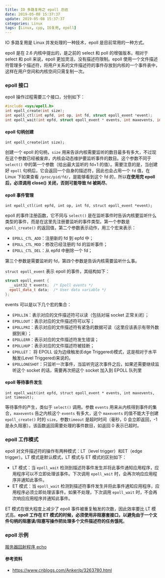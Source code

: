 ```yaml
---
title: IO 多路复用之 epoll 总结
date: 2019-05-08 15:37:37
update: 2019-05-08 15:37:37
categories: Linux
tags: [Linux, cpp, IO复用, epoll]
---
```


IO 多路复用是 Linux 并发处理的一种技术，epoll 是目前常用的一种方式。

<!-- more -->

epoll 是在 2.6 内核中提出的，是之前的 select 和 poll 的增强版本。相对于 select 和 poll 来说，epoll 更加灵活，没有描述符限制。epoll 使用一个文件描述符管理多个描述符，将用户关系的文件描述符的事件存放到内核的一个事件表中，这样在用户空间和内核空间只需复制一次。

### epoll 接口

epoll 操作过程需要三个接口，分别如下：

```cpp
#include <sys/epoll.h>
int epoll_create(int size);
int epoll_ctl(int epfd, int op, int fd, struct epoll_event *event);
int epoll_wait(int epfd, struct epoll_event * events, int maxevents, int timeout);
```

#### epoll 句柄创建

`int epoll_create(int size);`

创建一个 epoll 的句柄，`size` 用来告诉内核需要监听的数目最多有多大，不过现在这个参数已经被废弃，内核会动态维护要监听事件的数目。这个参数不同于 `select()` 中的第一个参数（给出最大监听的 fd+1 的值）。需要注意的是，当创建好 `epoll` 句柄后，它会返回一个自身的描述符，因此也会占用一个 `fd` 值，在 Linux 下如果查看 `/proc/pid/fd/`，是能够看到这个 fd 的，所以**在使用完 epoll 后，必须调用 close() 关闭，否则可能导致 fd 被耗尽**。

#### epoll 事件管理

`int epoll_ctl(int epfd, int op, int fd, struct epoll_event *event);`

epoll 的事件注册函数，它不同与 `select()` 是在监听事件时告诉内核要监听什么类型的事件，而是在这里先注册要监听的事件类型。第一个参数是 `epoll_create()` 的返回值，第二个参数表示动作，用三个宏来表示：

* `EPOLL_CTL_ADD`：注册新的 fd 到 epfd 中；
* `EPOLL_CTL_MOD`：修改已经注册的 fd 的监听事件；
* `EPOLL_CTL_DEL`：从 epfd 中删除一个 fd；

第三个参数是需要监听的 fd，第四个参数是告诉内核需要监听什么事。

`struct epoll_event` 表示 epoll 的事件，其结构如下：

```c++
struct epoll_event {
  __uint32_t events;  /* Epoll events */
  epoll_data_t data;  /* User data variable */
};
```

events 可以是以下几个宏的集合：

* `EPOLLIN`：表示对应的文件描述符可以读（包括对端 socket 正常关闭）；
* `EPOLLOUT`：表示对应的文件描述符可以写；
* `EPOLLPRI`：表示对应的文件描述符有紧急的数据可读（这里应该表示有带外数据到来）；
* `EPOLLERR`：表示对应的文件描述符发生错误；
* `EPOLLHUP`：表示对应的文件描述符被挂断；
* `EPOLLET`： 将 EPOLL 设为边缘触发(Edge Triggered)模式，这是相对于水平触发(Level Triggered)来说的。
* `EPOLLONESHOT`：只监听一次事件，当监听完这次事件之后，如果还需要继续监听这个 socket 的话，需要再次把这个 socket 加入到 EPOLL 队列里

#### epoll 等待事件发生

`int epoll_wait(int epfd, struct epoll_event * events, int maxevents, int timeout);`

等待事件的产生，类似于 `select()` 调用。参数 `events` 用来从内核得到事件的集合，`maxevents` 告之内核这个 `events` 有多大，这个 `maxevents` 的值不能大于创建 `epoll_create()` 时的 `size`，参数`timeout` 是超时时间（毫秒，0 会立即返回，-1 是永久阻塞）。该函数返回需要处理的事件数目，如返回 0 表示已超时。

### epoll 工作模式

epoll 对文件描述符的操作有两种模式：LT（level trigger）和ET（edge trigger）。LT 模式是默认模式，LT 模式与 ET 模式的区别如下：

* LT 模式：当 `epoll_wait` 检测到描述符事件发生并将此事件通知应用程序，应用程序可以不立即处理该事件。下次调用 `epoll_wait` 时，会再次响应应用程序并通知此事件。
* ET 模式：当 `epoll_wait` 检测到描述符事件发生并将此事件通知应用程序，应用程序必须立即处理该事件。如果不处理，下次调用 `epoll_wait` 时，不会再次响应应用程序并通知此事件。

ET 模式在很大程度上减少了 epoll 事件被重复触发的次数，因此效率要比 LT 模式高。**epoll 工作在 ET 模式的时候，必须使用非阻塞套接口，以避免由于一个文件句柄的阻塞读/阻塞写操作把处理多个文件描述符的任务饿死**。

### epoll 示例

[服务器回射程序 echo](https://github.com/murphypei/linux-cpp-sweety/tree/master/socket_epoll)

#### 参考资料

* https://www.cnblogs.com/Anker/p/3263780.html

